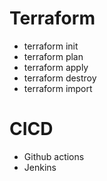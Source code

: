 # Terraform
- terraform init
- terraform plan
- terraform apply
- terraform destroy
- terraform import

# CICD
- Github actions
- Jenkins
